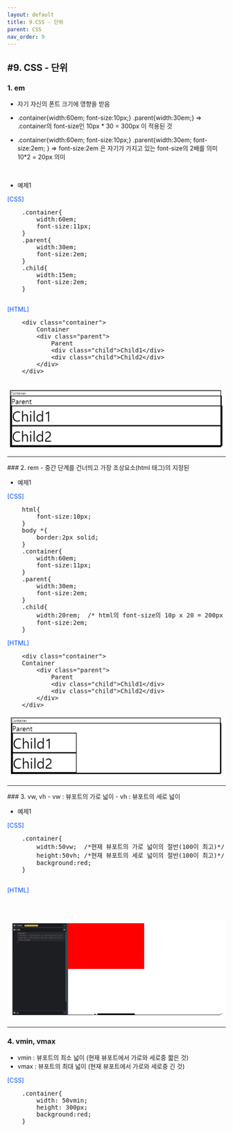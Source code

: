```yaml
---
layout: default
title: 9.CSS - 단위
parent: CSS
nav_order: 9
---
```


## #9. CSS - 단위
###	1. em
- 자기 자신의 폰트 크기에 영향을 받음
- .container{width:60em; font-size:10px;}
.parent{width:30em;} => .container의 font-size인 10px * 30 = 300px 이 적용된 것

- .container{width:60em; font-size:10px;}
.parent{width:30em; font-size:2em; } => font-size:2em 은 자기가 가지고 있는 font-size의 2배를 의미 10*2 = 20px 의미


<br>

- 예제1
<p style="color: #004eff;">[CSS]</p>
<pre>
    .container{
        width:60em;
        font-size:11px;
    }
    .parent{
        width:30em;
        font-size:2em;
    }
    .child{
        width:15em;
        font-size:2em;
    }

</pre>

<p style="color: #004eff;">[HTML]</p>
<pre>
    &lt;div class="container">
        Container
        &lt;div class="parent">
            Parent
            &lt;div class="child">Child1&lt;/div>
            &lt;div class="child">Child2&lt;/div>
        &lt;/div>
    &lt;/div>

</pre>
    <img src="/assets/images/css/em.png" >

<hr>
###	2. rem 
- 중간 단계를 건너띄고 가장 조상요소(html 태그)의 지정된 


- 예제1
<p style="color: #004eff;">[CSS]</p>
<pre>
    html{
        font-size:10px;
    }
    body *{
        border:2px solid;
    }
    .container{
        width:60em;
        font-size:11px;
    }
    .parent{
        width:30em;
        font-size:2em;
    }
    .child{
        width:20rem;  /* html의 font-size의 10p x 20 = 200px */
        font-size:2em;
    }
</pre>

<p style="color: #004eff;">[HTML]</p>
<pre>
    &lt;div class="container">
    Container
        &lt;div class="parent">
            Parent
            &lt;div class="child">Child1&lt;/div>
            &lt;div class="child">Child2&lt;/div>
        &lt;/div>
    &lt;/div>
</pre>
    <img src="/assets/images/css/rem.png" >

<hr>
###	3. vw, vh
- vw : 뷰포트의 가로 넓이
- vh : 뷰포트의 세로 넓이
 
- 예제1
<p style="color: #004eff;">[CSS]</p>
<pre>
    .container{
        width:50vw;  /*현재 뷰포트의 가로 넓이의 절반(100이 최고)*/
        height:50vh; /*현재 뷰포트의 세로 넓이의 절반(100이 최고)*/
        background:red;
    }

</pre>

<p style="color: #004eff;">[HTML]</p>
<pre>
    <div class="container"></div>
</pre>
    <img src="/assets/images/css/vw_vh.png" >

<hr>

###	4. vmin, vmax
- vmin : 뷰포트의 최소 넓이 (현재 뷰포트에서 가로와 세로중 짧은 것)
- vmax : 뷰포트의 최대 넓이 (현재 뷰포트에서 가로와 세로중 긴 것)
 
<p style="color: #004eff;">[CSS]</p>
<pre>
    .container{
        width: 50vmin; 
        height: 300px; 
        background:red;
    }
</pre>

